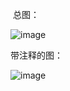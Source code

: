  总图：

![image](https://wx1.sinaimg.cn/large/005uxB9Yly1g4mgep0lbyj31io0r0q8p.jpg)

带注释的图：

![image](https://wx4.sinaimg.cn/large/005uxB9Yly1g4mgfkx7rjj31hz0pw110.jpg)

